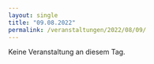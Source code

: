 ```yaml
---
layout: single
title: "09.08.2022"
permalink: /veranstaltungen/2022/08/09/
---
```


Keine Veranstaltung an diesem Tag.
